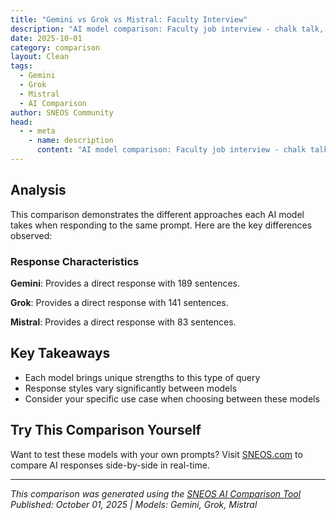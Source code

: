 ```yaml
---
title: "Gemini vs Grok vs Mistral: Faculty Interview"
description: "AI model comparison: Faculty job interview - chalk talk, research presentation, questions..."
date: 2025-10-01
category: comparison
layout: Clean
tags:
  - Gemini
  - Grok
  - Mistral
  - AI Comparison
author: SNEOS Community
head:
  - - meta
    - name: description
      content: "AI model comparison: Faculty job interview - chalk talk, research presentation, questions..."
---
```


<ChatComparison
  title="Gemini vs Grok vs Mistral: Faculty Interview"
  prompt="Faculty job interview - chalk talk, research presentation, questions"
  :responses='{
    "Gemini": "Okay, let\u0027s break down the key elements of a faculty job interview, focusing on the chalk talk, research presentation, and Q\u0026A session.  I\u0027ll provide information on each, along with tips for preparation and delivery.\n\n**I. Overview of the Faculty Job Interview**\n\nA faculty job interview is a comprehensive process designed for the search committee to assess your:\n\n*   **Research Prowess:**  Your past work, future directions, and ability to secure funding.\n*   **Teaching Ability:**  Your pedagogy, experience, and commitment to student success.\n*   **Fit with the Department/Institution:** Your collegiality, potential for collaboration, and alignment with the department\u0027s mission.\n*   **Communication Skills:** Your clarity, organization, and ability to engage an audience.\n\n**Common Components:**\n\n*   **Interviews with Faculty:** One-on-one or small group meetings with faculty members from the department and sometimes related departments. These conversations are often informal, but substantive.\n*   **The Research Presentation (Seminar):** A formal presentation of your research to the department, often followed by a Q\u0026A.\n*   **The Chalk Talk (or Whiteboard Talk):** A more interactive and forward-looking discussion about your research plans. This can be called a \u0022Vision Talk\u0022.\n*   **The Teaching Demonstration:**  A simulated teaching session, often to undergraduate students, or a discussion of your teaching philosophy and methods. (I won\u0027t focus on this here, but it\u0027s crucial if required).\n*   **Meetings with Graduate Students:** Allows students to assess you and provide feedback to the committee.\n*   **Meeting with the Department Chair or Dean:** More formal discussions about the position, expectations, and institutional resources.\n*   **Campus Tour and Social Events:** Opportunities to see the facilities and interact with faculty and staff in a more relaxed setting.\n\n**II. The Research Presentation (Seminar)**\n\n*   **Purpose:**\n    *   Showcase your research accomplishments.\n    *   Demonstrate your ability to present complex information clearly and engagingly.\n    *   Convince the audience of the significance and impact of your work.\n    *   Establish your expertise in your field.\n*   **Content:**\n    *   **Introduction (5-10 minutes):**\n        *   Briefly introduce yourself and your background.\n        *   Provide context for your research area (why is it important?).\n        *   State your central research question(s) or goals.\n        *   Offer a brief overview of the presentation\u0027s structure (roadmap).\n    *   **Background (10-15 minutes):**\n        *   Review relevant literature and previous work in the field.\n        *   Identify gaps in knowledge or unanswered questions that your research addresses.\n        *   Cite key papers, avoid overwhelming your slides with too many references.\n    *   **Methods (10-15 minutes):**\n        *   Describe your experimental design, techniques, or theoretical framework.\n        *   Explain *why* you chose these methods and their strengths.\n        *   Be clear about any limitations of your approach.\n    *   **Results (15-20 minutes):**\n        *   Present your key findings clearly and concisely.\n        *   Use visuals (graphs, figures, images) effectively to illustrate your results.\n        *   Explain the meaning and significance of your results.\n        *   Don\u0027t over-interpret or over-claim.\n    *   **Conclusions (5-10 minutes):**\n        *   Summarize your main findings and their implications.\n        *   Relate your findings back to your original research question(s).\n        *   Discuss the broader impact of your work.\n        *   Suggest future directions for research.\n    *   **Acknowledgements (1-2 minutes):**\n        *   Thank collaborators, funding sources, and anyone else who contributed to your research.\n*   **Delivery:**\n    *   **Practice, practice, practice!** Rehearse your presentation multiple times, ideally in front of a live audience.\n    *   **Know your audience.** Tailor your presentation to the level of expertise of the audience (e.g., a department with diverse backgrounds).\n    *   **Speak clearly and slowly.** Project your voice and make eye contact.\n    *   **Use visual aids effectively.** Slides should be clean, uncluttered, and easy to read. Use images and graphs to illustrate your points.  Follow the 10-20-30 rule (10 slides, 20 minutes, 30 point font).\n    *   **Engage the audience.** Ask questions, tell stories, and use humor (appropriately).\n    *   **Manage your time.** Stick to your allotted time. It\u0027s better to finish early than to run over.\n    *   **Be enthusiastic!**  Show your passion for your research.\n*   **Preparation Tips:**\n    *   **Find out the expected length of the presentation.**\n    *   **Ask about the audience\u0027s background and expertise.**\n    *   **Prepare high-quality slides with clear visuals.**\n    *   **Anticipate questions and prepare answers.**\n    *   **Record yourself presenting and critique your performance.**\n*   **Common Mistakes:**\n    *   Trying to cover too much material.\n    *   Using jargon or technical terms without explanation.\n    *   Reading directly from your slides.\n    *   Failing to engage the audience.\n    *   Running over time.\n    *   Appearing unprepared or unenthusiastic.\n\n**III. The Chalk Talk (Vision Talk)**\n\n*   **Purpose:**\n    *   To demonstrate your vision for your future research program.\n    *   To show your ability to think critically and creatively about research problems.\n    *   To convince the committee that you can secure funding and build a successful research group.\n    *   To assess if your research interests align with the department\u0027s strengths.\n*   **Content:**\n    *   **Overview of Your Research Vision (5-10 minutes):**\n        *   Briefly reiterate your research interests and expertise.\n        *   Present a compelling vision for your future research program. What exciting questions do you want to address?\n        *   Explain the potential impact of your research.\n    *   **Specific Research Projects (20-30 minutes):**\n        *   Describe 2-3 specific research projects that you plan to pursue.\n        *   For each project:\n            *   State the research question(s).\n            *   Outline the proposed methods and approaches.\n            *   Discuss the potential challenges and how you plan to address them.\n            *   Explain the expected outcomes and their significance.\n        *   Show how these projects build on your previous work but also represent new directions.\n    *   **Funding and Resources (5-10 minutes):**\n        *   Discuss potential funding sources (e.g., NIH, NSF, DOE, etc.).\n        *   Explain how you plan to secure funding for your research.\n        *   Identify the resources you will need to be successful (e.g., equipment, lab space, personnel).\n        *   Show how your resource needs align with the department\u0027s capabilities.\n    *   **Broader Impact and Collaborations (5-10 minutes):**\n        *   Discuss the broader impact of your research on the field and society.\n        *   Identify potential collaborations with faculty in the department or at other institutions.\n        *   Show how your research will contribute to the department\u0027s overall research mission.\n*   **Delivery:**\n    *   **Be prepared to draw diagrams, write equations, or sketch out experimental designs on the board.**\n    *   **Engage the audience in a discussion.** Ask questions and encourage them to provide feedback.\n    *   **Show your enthusiasm and passion for your research.**\n    *   **Be flexible and adaptable.** Be prepared to change your plans if the audience is particularly interested in one area or if they raise unexpected questions.\n    *   **Maintain eye contact and speak clearly.**\n    *   **Practice your chalk talk beforehand.**\n*   **Preparation Tips:**\n    *   **Research the department\u0027s research strengths and identify potential areas for collaboration.**\n    *   **Develop a clear and compelling vision for your future research program.**\n    *   **Identify specific research projects that you can pursue in the department.**\n    *   **Investigate potential funding sources.**\n    *   **Practice your chalk talk in front of colleagues and get their feedback.**\n*   **Key Differences from the Research Presentation:**\n    *   **Focus on the future:** The chalk talk is about what you *will* do, not just what you *have* done.\n    *   **More interactive:** The chalk talk is a discussion, not a lecture.\n    *   **Less formal:** The chalk talk is typically less polished than the research presentation.\n    *   **Emphasis on vision:** The chalk talk should convey your long-term research goals and how you plan to achieve them.\n\n**IV. The Question and Answer (Q\u0026A) Session**\n\n*   **Purpose:**\n    *   To assess your understanding of your research and your field.\n    *   To evaluate your ability to think on your feet and respond to challenging questions.\n    *   To gauge your communication skills and your ability to articulate your ideas clearly.\n    *   To give the audience an opportunity to clarify any points that were unclear in your presentation.\n*   **Preparation:**\n    *   **Anticipate potential questions.** Think about the strengths and weaknesses of your research, potential criticisms, and alternative interpretations.\n    *   **Review the literature.** Be prepared to discuss relevant papers and controversies in your field.\n    *   **Practice answering questions aloud.**\n*   **During the Q\u0026A:**\n    *   **Listen carefully to the question.** Make sure you understand what is being asked before you answer.\n    *   **Take a moment to think before you answer.** It\u0027s okay to pause briefly to collect your thoughts.\n    *   **Answer the question directly and concisely.** Avoid rambling or going off on tangents.\n    *   **Acknowledge limitations.** If you don\u0027t know the answer to a question, it\u0027s okay to say so. You can offer to follow up with the person later.\n    *   **Be respectful and professional.** Even if you disagree with a questioner, maintain a polite and respectful tone.\n    *   **Engage with the questioner.** Make eye contact and listen attentively.\n    *   **Don\u0027t be afraid to ask for clarification.** If you don\u0027t understand the question, ask the questioner to rephrase it.\n    *   **Turn negative questions into positive opportunities.** If someone raises a criticism of your work, acknowledge the validity of the criticism and explain how you plan to address it in the future.\n*   **Example Questions (Research Presentation):**\n    *   What are the limitations of your study?\n    *   How do your findings compare to those of other researchers in the field?\n    *   What are the potential applications of your research?\n    *   What are your next steps?\n    *   How did you control for [specific confounding variable]?\n    *   Can you explain [specific methodology] in more detail?\n    *   What are the broader implications of your work?\n*   **Example Questions (Chalk Talk):**\n    *   How will you secure funding for these projects?\n    *   What resources will you need to be successful?\n    *   How will you attract and retain talented students and postdocs?\n    *   How will your research contribute to the department\u0027s overall mission?\n    *   What are the potential pitfalls of your proposed research?\n    *   How does this project differ from what others are doing?\n    *   Have you considered [alternative approach]?\n    *   How will you measure success in this project?\n*   **Example Questions (General Interview):**\n    *   Why are you interested in this position?\n    *   What are your strengths and weaknesses?\n    *   What are your teaching interests and experience?\n    *   How would you contribute to the department\u0027s diversity and inclusion efforts?\n    *   What are your salary expectations?\n    *   Do you have any questions for us? (Always have a few thoughtful questions prepared!)\n\n**V. General Tips for Success**\n\n*   **Research the institution and department thoroughly.** Understand their mission, values, research strengths, and teaching programs.\n*   **Network with faculty members before the interview.** If possible, reach out to faculty members whose work aligns with yours and schedule a phone call or Zoom meeting.\n*   **Dress professionally.**\n*   **Be punctual.**\n*   **Be enthusiastic and positive.**\n*   **Be yourself.** Authenticity is key.\n*   **Send thank-you notes to everyone who interviewed you.**  A personalized thank-you note shows your appreciation and reinforces your interest in the position. Send these within 24 hours of the interview.\n\n**VI.  Dealing with Difficult Questions**\n\n*   **Remain Calm:**  Take a deep breath and don\u0027t get defensive.\n*   **Buy Time:**  It\u0027s okay to say, \u0022That\u0027s an interesting question. Let me think about that for a moment.\u0022\n*   **Rephrase the Question:**  This ensures you understand it and gives you time to formulate an answer.\n*   **Acknowledge Limitations:**  \u0022That\u0027s not an area I\u0027ve explored extensively, but I understand the basic principles...\u0022\n*   **Offer to Follow Up:**  \u0022I\u0027d be happy to provide you with more information on that after the interview.\u0022\n\nBy preparing thoroughly and practicing your presentation skills, you can increase your chances of success in a faculty job interview. Good luck!\n",
    "Grok": "Preparing for a faculty job interview, particularly for academic positions in universities, involves several components such as the **chalk talk**, **research presentation**, and handling **questions** from the search committee or audience. Below is a detailed guide to help you navigate these aspects of the interview process.\n\n---\n\n### 1. Chalk Talk\nThe chalk talk is often an informal presentation or discussion where you outline your research program, teaching philosophy, or future research plans. It might involve using a whiteboard or simply discussing your ideas without prepared slides, focusing on your ability to communicate concepts clearly and think on your feet.\n\n#### Purpose:\n- Demonstrate your ability to explain complex ideas in a simple, engaging way.\n- Showcase your future research vision and how it fits into the department\u2019s goals.\n- Assess your teaching style and ability to break down concepts.\n\n#### Preparation Tips:\n1. **Know Your Audience**: Understand the department\u2019s research focus and the expertise of the faculty. Tailor your talk to their interests while avoiding overly technical jargon if the audience is diverse.\n2. **Structure Your Talk**:\n   - Start with a broad overview of your research field and its importance.\n   - Briefly summarize your past work (key findings, impact).\n   - Focus on your future research plans (specific aims, hypotheses, methods, and potential impact).\n   - Highlight how your work complements the department\u2019s strengths or fills a gap.\n   - Include a teaching component if relevant (e.g., courses you can teach or innovative teaching methods).\n3. **Practice Drawing/Writing**: If a whiteboard or chalkboard is involved, practice sketching diagrams or writing equations clearly and quickly. Use simple visuals to explain concepts.\n4. **Time Management**: Be concise\u2014typically, a chalk talk is 20-30 minutes, followed by Q\u0026A. Stick to key points and don\u2019t over-elaborate.\n5. **Anticipate Questions**: Be ready for interruptions or questions during the talk. Practice answering questions about feasibility, funding, and collaboration opportunities.\n6. **Mock Sessions**: Practice with colleagues or mentors to simulate the experience, especially handling interruptions or challenging questions.\n\n#### During the Chalk Talk:\n- Be confident and conversational. Engage the audience by maintaining eye contact and encouraging questions.\n- If using a board, write legibly and avoid turning your back to the audience for too long.\n- Be flexible\u2014adjust your explanation based on the audience\u2019s reactions or questions.\n- Show enthusiasm for your research and teaching! This is a chance to demonstrate your passion.\n\n---\n\n### 2. Research Presentation\nThis is a formal seminar where you present your past research and often your future research vision to a broader audience, including faculty, students, and staff. It\u2019s typically delivered using slides (e.g., PowerPoint) and lasts 40-60 minutes, followed by a Q\u0026A session.\n\n#### Purpose:\n- Showcase your research expertise and communication skills.\n- Demonstrate the significance and impact of your work.\n- Convey how your research aligns with the department\u2019s mission and resources.\n\n#### Preparation Tips:\n1. **Understand the Audience**: The audience may include experts in your field, non-experts, and students. Balance technical depth with accessibility\u2014explain concepts clearly for non-specialists while including enough detail to satisfy experts.\n2. **Structure Your Presentation**:\n   - **Introduction (5-10 minutes)**: Explain the big picture of your research field, the problem you\u2019re addressing, and why it matters.\n   - **Past Work (20-30 minutes)**: Highlight 1-2 key projects, focusing on the problem, your approach, key findings, and broader impact. Use data, visuals, and clear storytelling.\n   - **Future Directions (10-15 minutes)**: Discuss your proposed research program, including specific aims, innovative approaches, and potential impact. Mention how it fits into the department or university.\n   - **Conclusion (2-5 minutes)**: Summarize key takeaways and express enthusiasm for joining the department.\n3. **Design Effective Slides**:\n   - Keep slides clean and uncluttered (minimal text, legible fonts, high-quality images/graphs).\n   - Use visuals (diagrams, graphs, photos) to illustrate points rather than relying on bullet points.\n   - Avoid reading from slides\u2014use them as a guide for your narrative.\n4. **Practice Timing**: Stick to the allotted time (e.g., 45-50 minutes if it\u2019s a 60-minute slot with Q\u0026A). Rehearse multiple times to ensure smooth pacing.\n5. **Prepare for Technical Issues**: Have a backup copy of your presentation (e.g., on a USB drive or cloud storage) and test the setup (projector, laser pointer, etc.) beforehand if possible.\n\n#### During the Presentation:\n- Start with a strong, engaging opening (e.g., a surprising fact, a personal story, or a compelling question).\n- Speak clearly, at a moderate pace, and project confidence.\n- Make eye contact with different sections of the room to engage the audience.\n- Acknowledge collaborators or mentors when presenting data to show teamwork and professionalism.\n- Be prepared to skip slides or adapt if you\u2019re running out of time\u2014focus on key messages.\n\n---\n\n### 3. Questions (During Chalk Talk, Presentation, and Other Interactions)\nQuestions can arise during the chalk talk, after the research presentation, or in one-on-one meetings with faculty, students, or administrators. They test your depth of knowledge, ability to think critically, and fit for the position.\n\n#### Types of Questions to Expect:\n1. **Research-Related**:\n   - Can you elaborate on a specific method or result from your work?\n   - How do you plan to secure funding for your proposed research?\n   - How does your research fit into the department\u2019s current strengths or strategic goals?\n   - What are the biggest challenges in your field, and how will you address them?\n2. **Teaching-Related**:\n   - What courses are you prepared to teach, and how would you approach them?\n   - How do you engage students who are struggling with the material?\n   - How do you incorporate diversity, equity, and inclusion into your teaching?\n3. **Collaboration and Fit**:\n   - How do you see yourself collaborating with other faculty in the department?\n   - What resources or facilities at our university are you particularly excited about?\n   - How do you envision contributing to the department beyond research and teaching (e.g., service, outreach)?\n4. **Career and Vision**:\n   - Where do you see your research program in 5-10 years?\n   - How will you balance research, teaching, and service responsibilities?\n   - Why are you interested in joining our institution specifically?\n\n#### Preparation Tips for Handling Questions:\n1. **Know Your Research Inside Out**: Be prepared to discuss every aspect of your work, including methods, limitations, and future directions. If you don\u2019t know an answer, admit it honestly and explain how you\u2019d approach finding a solution.\n2. **Anticipate Common Questions**: Reflect on potential questions about your CV, research, teaching philosophy, or fit with the department. Practice clear, concise responses.\n3. **Listen Actively**: Make sure you understand the question before answering. If needed, ask for clarification (\u201CCould you elaborate on what you mean by\u2026?\u201D).\n4. **Stay Calm and Professional**: Even if a question feels challenging or critical, respond thoughtfully and avoid becoming defensive. Acknowledge valid points and provide a reasoned response.\n5. **Prepare Questions to Ask**: Show interest in the department by having thoughtful questions ready, such as:\n   - What are the department\u2019s priorities for growth in the next 5 years?\n   - Are there opportunities for interdisciplinary collaboration?\n   - What kind of mentoring or support is available for early-career faculty?\n   - How are teaching assignments determined for new faculty?\n\n#### During Q\u0026A Sessions:\n- Pause briefly to think before answering, if needed\u2014it shows thoughtfulness.\n- Keep responses concise (1-2 minutes) unless elaboration is explicitly requested.\n- If a question is outside your expertise, admit it gracefully and pivot to related knowledge or how you\u2019d investigate the topic.\n- End with a polite \u201CDoes that answer your question?\u201D to ensure clarity.\n\n---\n\n### General Tips for Faculty Job Interviews\n1. **Research the Institution and Department**:\n   - Understand their mission, recent publications, funding priorities, and teaching focus.\n   - Tailor your materials to show how you align with their goals and can contribute uniquely.\n2. **Polish Your Professional Image**:\n   - Dress appropriately (business formal or as per department culture).\n   - Be punctual for all events, including virtual components.\n   - Be polite and engaging with everyone you meet, from faculty to administrative staff to students.\n3. **Demonstrate Enthusiasm and Fit**:\n   - Show genuine excitement about the position and the opportunity to contribute.\n   - Highlight how your skills, research, and teaching align with the department\u2019s needs.\n4. **Follow Up After the Interview**:\n   - Send a thank-you email to the search committee chair or host, reiterating your interest and mentioning something specific from the visit (e.g., a conversation or department strength) to personalize it.\n\n---\n\n### Final Thoughts\nThe faculty job interview process is not just about showcasing your expertise but also demonstrating your potential as a colleague, mentor, and educator. Balance confidence with humility, be adaptable, and focus on building connections with the department. Practice thoroughly, seek feedback from mentors or peers, and approach the experience as an opportunity to learn and grow, whether or not you get the position.\n\nGood luck! If you have specific questions or need help with a particular aspect (e.g., slide design, sample questions), feel free to ask.",
    "Mistral": "Preparing for a faculty job interview involves several key components, including the chalk talk, research presentation, and answering questions. Here\u2019s a detailed guide to help you navigate each part effectively:\n\n### Chalk Talk\nThe chalk talk is an interactive session where you discuss your research plans and ideas with the interview committee. It\u2019s often done on a whiteboard or blackboard, hence the name.\n\n#### Preparation Tips:\n1. **Understand the Format**: Know the duration and whether you\u2019ll be using a whiteboard, blackboard, or digital tools.\n2. **Focus on Key Points**: Identify the main themes and goals of your research. Be clear and concise.\n3. **Visual Aids**: Prepare simple diagrams or flowcharts to illustrate your points. Avoid overly complex visuals.\n4. **Engage the Audience**: Encourage questions and discussion. Be prepared to adapt your talk based on the audience\u2019s interests.\n5. **Practice**: Rehearse your chalk talk with colleagues or mentors to get feedback and refine your presentation.\n\n#### Structure:\n1. **Introduction**: Briefly introduce yourself and your research area.\n2. **Research Goals**: Outline your long-term research goals and how they align with the institution\u2019s mission.\n3. **Current Projects**: Discuss your ongoing projects and any preliminary results.\n4. **Future Directions**: Explain your plans for future research, including potential collaborations and funding opportunities.\n5. **Impact**: Highlight the potential impact of your research on the field and society.\n\n### Research Presentation\nThe research presentation is a more formal talk where you present your past and current research to a broader audience, including faculty, students, and staff.\n\n#### Preparation Tips:\n1. **Know Your Audience**: Tailor your presentation to the expertise and interests of the audience.\n2. **Clear Structure**: Use a clear and logical structure, such as introduction, methods, results, and conclusions.\n3. **Visual Aids**: Use slides with clear, high-quality visuals. Avoid text-heavy slides.\n4. **Practice**: Rehearse your presentation multiple times to ensure smooth delivery and timing.\n5. **Engage the Audience**: Use examples, anecdotes, and questions to keep the audience engaged.\n\n#### Structure:\n1. **Introduction**: Provide an overview of your research area and the significance of your work.\n2. **Background**: Briefly discuss the background and context of your research.\n3. **Methods**: Describe the methods and techniques you used.\n4. **Results**: Present your key findings and their implications.\n5. **Conclusions**: Summarize your main points and discuss future directions.\n6. **Q\u0026A**: Leave time for questions and be prepared to answer them thoughtfully.\n\n### Questions\nBe prepared to answer a variety of questions from the interview committee and audience. These questions can range from your research to your teaching philosophy and administrative skills.\n\n#### Common Questions:\n1. **Research**:\n   - What are the most significant contributions of your research?\n   - How do you plan to secure funding for your research?\n   - What collaborations do you envision within the department or institution?\n\n2. **Teaching**:\n   - What is your teaching philosophy?\n   - How do you engage students in the classroom?\n   - Can you describe a challenging teaching situation and how you handled it?\n\n3. **Administrative**:\n   - How do you manage your time between research, teaching, and administrative duties?\n   - What experience do you have with grant writing and management?\n   - How do you plan to contribute to the department\u2019s goals and mission?\n\n4. **Personal**:\n   - Why are you interested in this position?\n   - How do you see yourself fitting into the department?\n   - What are your long-term career goals?\n\n#### Tips for Answering Questions:\n1. **Be Honest**: Provide truthful and thoughtful answers.\n2. **Stay Calm**: Take a moment to think before answering.\n3. **Be Specific**: Use examples from your experience to illustrate your points.\n4. **Show Enthusiasm**: Demonstrate your passion for your work and the position.\n5. **Ask Questions**: Prepare a few questions to ask the committee about the department, resources, and expectations.\n\n### Final Tips:\n- **Research the Institution**: Understand the department\u2019s strengths, research focus, and culture.\n- **Dress Appropriately**: Dress professionally to make a good impression.\n- **Follow Up**: Send a thank-you note or email after the interview to express your appreciation and reiterate your interest in the position.\n\nBy thoroughly preparing for each component of the faculty job interview, you can present yourself as a strong candidate and make a positive impression on the interview committee. Good luck!"
  }'
  published-date="12:31"
/>

## Analysis

This comparison demonstrates the different approaches each AI model takes when responding to the same prompt. Here are the key differences observed:

### Response Characteristics

**Gemini**: Provides a direct response with 189 sentences. 

**Grok**: Provides a direct response with 141 sentences. 

**Mistral**: Provides a direct response with 83 sentences. 

## Key Takeaways

- Each model brings unique strengths to this type of query
- Response styles vary significantly between models
- Consider your specific use case when choosing between these models

## Try This Comparison Yourself

Want to test these models with your own prompts? Visit [SNEOS.com](https://sneos.com) to compare AI responses side-by-side in real-time.

---

*This comparison was generated using the [SNEOS AI Comparison Tool](https://sneos.com)*
*Published: October 01, 2025 | Models: Gemini, Grok, Mistral*
